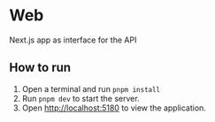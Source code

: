 # Web

Next.js app as interface for the API

## How to run

1. Open a terminal and run `pnpm install`
2. Run `pnpm dev` to start the server.
3. Open [http://localhost:5180](http://localhost:5180) to view the application.

